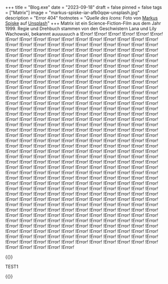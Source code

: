 +++
title = "Blog.exe"
date = "2023-09-18"
draft = false
pinned = false
tags = ["Matrix"]
image = "markus-spiske-iar-afb0qqw-unsplash.jpg"
description = "Error 404"
footnotes = "*Quelle des Icons:* Foto von [Markus Spiske](https://unsplash.com/de/@markusspiske?utm_source=unsplash&utm_medium=referral&utm_content=creditCopyText) auf [Unsplash](https://unsplash.com/de/fotos/iar-afB0QQw?utm_source=unsplash&utm_medium=referral&utm_content=creditCopyText)"
+++
Matrix ist ein Science-Fiction-Film aus dem Jahr 1999. Regie und Drehbuch stammen von den Geschwistern Lana und Lily Wachowski, bekannnt auuuuuuch a *!Error! !Error! !Error! !Error! !Error! !Error! !Error! !Error! !Error! !Error! !Error! !Error! !Error! !Error! !Error! !Error! !Error! !Error! !Error! !Error! !Error! !Error! !Error! !Error! !Error! !Error! !Error! !Error! !Error! !Error! !Error! !Error! !Error! !Error! !Error! !Error! !Error! !Error! !Error! !Error! !Error! !Error! !Error! !Error! !Error! !Error! !Error! !Error! !Error! !Error! !Error! !Error! !Error! !Error! !Error! !Error! !Error! !Error! !Error! !Error! !Error! !Error! !Error! !Error! !Error! !Error! !Error! !Error! !Error! !Error! !Error! !Error! !Error! !Error! !Error! !Error! !Error! !Error! !Error! !Error! !Error! !Error! !Error! !Error! !Error! !Error! !Error! !Error!  !Error! !Error! !Error! !Error! !Error! !Error! !Error! !Error! !Error! !Error! !Error! !Error! !Error! !Error! !Error! !Error! !Error! !Error! !Error! !Error! !Error! !Error! !Error! !Error! !Error! !Error! !Error! !Error! !Error! !Error! !Error! !Error! !Error! !Error! !Error! !Error! !Error! !Error! !Error! !Error! !Error! !Error! !Error! !Error! !Error! !Error! !Error! !Error! !Error! !Error! !Error! !Error! !Error! !Error! !Error! !Error! !Error! !Error! !Error! !Error! !Error! !Error! !Error! !Error! !Error! !Error! !Error! !Error! !Error! !Error! !Error! !Error! !Error! !Error! !Error! !Error! !Error! !Error! !Error! !Error! !Error! !Error! !Error! !Error! !Error! !Error! !Error! !Error!   !Error! !Error! !Error! !Error! !Error! !Error! !Error! !Error! !Error! !Error! !Error! !Error! !Error! !Error! !Error! !Error! !Error! !Error! !Error! !Error! !Error! !Error! !Error! !Error! !Error! !Error! !Error! !Error! !Error! !Error! !Error! !Error! !Error! !Error! !Error! !Error! !Error! !Error! !Error! !Error! !Error! !Error! !Error! !Error! !Error! !Error! !Error! !Error! !Error! !Error! !Error! !Error! !Error! !Error! !Error! !Error! !Error! !Error! !Error! !Error! !Error! !Error! !Error! !Error! !Error! !Error! !Error! !Error! !Error! !Error! !Error! !Error! !Error! !Error! !Error! !Error! !Error! !Error! !Error! !Error! !Error! !Error! !Error! !Error! !Error! !Error! !Error! !Error!   !Error! !Error! !Error! !Error! !Error! !Error! !Error! !Error! !Error! !Error! !Error! !Error! !Error! !Error! !Error! !Error! !Error! !Error! !Error! !Error! !Error! !Error! !Error! !Error! !Error! !Error! !Error! !Error! !Error! !Error! !Error! !Error! !Error! !Error! !Error! !Error! !Error! !Error! !Error! !Error! !Error! !Error! !Error! !Error! !Error! !Error! !Error! !Error! !Error! !Error! !Error! !Error! !Error! !Error! !Error! !Error! !Error! !Error! !Error! !Error! !Error! !Error! !Error! !Error! !Error! !Error! !Error! !Error! !Error! !Error! !Error! !Error! !Error! !Error! !Error! !Error! !Error! !Error! !Error! !Error! !Error! !Error! !Error! !Error! !Error! !Error! !Error! !Error!   !Error! !Error! !Error! !Error! !Error! !Error! !Error! !Error! !Error! !Error! !Error! !Error! !Error! !Error! !Error! !Error! !Error! !Error! !Error! !Error! !Error! !Error! !Error! !Error! !Error! !Error! !Error! !Error! !Error! !Error! !Error! !Error! !Error! !Error! !Error! !Error! !Error! !Error! !Error! !Error! !Error! !Error! !Error! !Error! !Error! !Error! !Error! !Error! !Error! !Error! !Error! !Error! !Error! !Error! !Error! !Error! !Error! !Error! !Error! !Error! !Error! !Error! !Error! !Error! !Error! !Error! !Error! !Error! !Error! !Error! !Error! !Error! !Error! !Error! !Error! !Error! !Error! !Error! !Error! !Error! !Error! !Error! !Error! !Error! !Error! !Error! !Error! !Error!*





{{<box>}}

TEST1

{{</box>}}